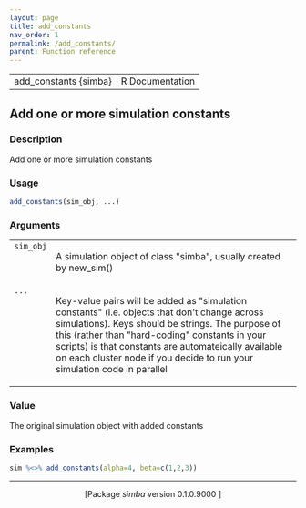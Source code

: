 ```yaml
---
layout: page
title: add_constants 
nav_order: 1 
permalink: /add_constants/
parent: Function reference
---
```



<table width="100%" summary="page for add_constants {simba}"><tr><td>add_constants {simba}</td><td style="text-align: right;">R Documentation</td></tr></table>

<h2>Add one or more simulation constants</h2>

<h3>Description</h3>

<p>Add one or more simulation constants
</p>


<h3>Usage</h3>

```R
add_constants(sim_obj, ...)
```


<h3>Arguments</h3>

<table summary="R argblock">
<tr valign="top"><td><span style='font-family:&quot;SFMono-Regular&quot;,Menlo,Consolas,Monospace; font-size:0.85em'>sim_obj</span></td>
<td>
<p>A simulation object of class &quot;simba&quot;, usually created by
new_sim()</p>
</td></tr>
<tr valign="top"><td><span style='font-family:&quot;SFMono-Regular&quot;,Menlo,Consolas,Monospace; font-size:0.85em'>...</span></td>
<td>
<p>Key-value pairs will be added as &quot;simulation constants&quot; (i.e.
objects that don't change across simulations). Keys should be strings.
The purpose of this (rather than &quot;hard-coding&quot; constants in your scripts)
is that constants are automateically available on each cluster node if
you decide to run your simulation code in parallel</p>
</td></tr>
</table>


<h3>Value</h3>

<p>The original simulation object with added constants
</p>


<h3>Examples</h3>

```R
sim %<>% add_constants(alpha=4, beta=c(1,2,3))
```

<hr /><div style="text-align: center;">[Package <em>simba</em> version 0.1.0.9000 ]</div>
